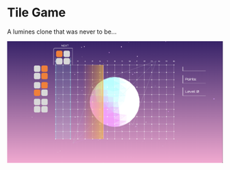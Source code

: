 # Tile Game

A lumines clone that was never to be...

![screenshot](https://github.com/lingard/tile-game/blob/master/github/scrrenshot.png?raw=true)
